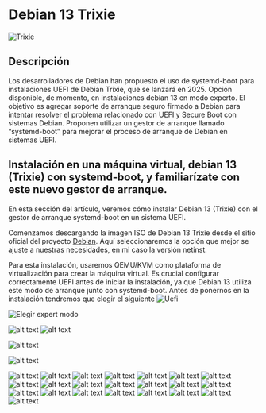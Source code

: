 # Debian 13 Trixie

![Trixie](./trixie.webp)
## Descripción

Los desarrolladores de Debian han propuesto el uso de systemd-boot para instalaciones UEFI de Debian Trixie, que se lanzará en 2025. Opción disponible, de momento, en instalaciones debian 13 en modo experto. El objetivo es agregar soporte de arranque seguro firmado a Debian para intentar resolver el problema relacionado con UEFI y Secure Boot con sistemas Debian. Proponen utilizar un gestor de arranque llamado “systemd-boot” para mejorar el proceso de arranque de Debian en sistemas UEFI.

## Instalación en una máquina virtual, debian 13 (Trixie) con systemd-boot, y familiarízate con este nuevo gestor de arranque.


En esta sección del artículo, veremos cómo instalar Debian 13 (Trixie) con el gestor de arranque systemd-boot en un sistema UEFI.

Comenzamos descargando la imagen ISO de Debian 13 Trixie desde el sitio oficial del proyecto [Debian](https://www.debian.org/devel/debian-installer/). Aquí seleccionaremos la opción que mejor se ajuste a nuestras necesidades, en mi caso la versión netinst.

Para esta instalación, usaremos QEMU/KVM como plataforma de virtualización para crear la máquina virtual. Es crucial configurar correctamente UEFI antes de iniciar la instalación, ya que Debian 13 utiliza este modo de arranque junto con systemd-boot.
Antes de ponernos en la instalación tendremos que elegir el siguiente
![Uefi](1.png)

![Elegir expert modo](2.png)

![alt text](3.png)
![alt text](image-17.png)

![alt text](4.png)

![alt text](5.png)

![alt text](5-1.png) 
![alt text](6.png) 
![alt text](7.png) 
![alt text](8.png) 
![alt text](9.png) 
![alt text](10.png) 
![alt text](11.png) 
![alt text](12.png) 
![alt text](13.png) 
![alt text](14.png) 
![alt text](15.png) 
![alt text](16.png) 
![alt text](17.png) 
![alt text](18.png) 
![alt text](19.png) 
![alt text](20.png) 
![alt text](21.png) 
![alt text](22.png) 
![alt text](23.png) 
![alt text](24.png)
![alt text](release.png) 
![alt text](tree.png)